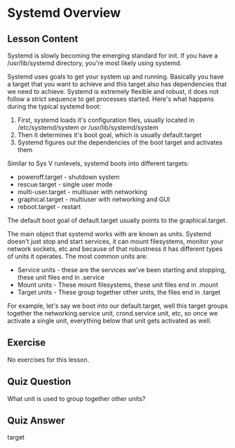 # Systemd Overview

## Lesson Content

Systemd is slowly becoming the emerging standard for init. If you have a /usr/lib/systemd directory, you're most likely using systemd.

Systemd uses goals to get your system up and running. Basically you have a target that you want to achieve and this target also has dependencies that we need to achieve. Systemd is extremely flexible and robust, it does not follow a strict sequence to get processes started. Here's what happens during the typical systemd boot:

<ol>
<li>First, systemd loads it's configuration files, usually located in /etc/systemd/system or /usr/lib/systemd/system</li>
<li>Then it determines it's boot goal, which is usually default.target</li>
<li>Systemd figures out the dependencies of the boot target and activates them</l>
</ol>

Similar to Sys V runlevels, systemd boots into different targets:

<ul>
<li>poweroff.target - shutdown system</li>
<li>rescue.target - single user mode</li>
<li>multi-user.target - multiuser with networking</li>
<li>graphical.target - multiuser with networking and GUI</li>
<li>reboot.target - restart</li>
</ul>

The default boot goal of default.target usually points to the graphical.target. 

The main object that systemd works with are known as units. Systemd doesn't just stop and start services, it can mount filesystems, monitor your network sockets, etc and because of that robustness it has different types of units it operates. The most common units are:

<ul>
<li>Service units - these are the services we've been starting and stopping, these unit files end in .service</li>
<li>Mount units - These mount filesystems, these unit files end in .mount</li>
<li>Target units - These group together other units, the files end in .target</li>
</ul>

For example, let's say we boot into our default.target, well this target groups together the networking.service unit, crond.service unit, etc, so once we activate a single unit, everything below that unit gets activated as well.

## Exercise

No exercises for this lesson.

## Quiz Question

What unit is used to group together other units?

## Quiz Answer

target